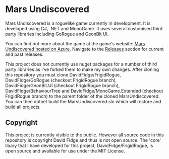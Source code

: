 # Mars Undiscovered

Mars Undiscovered is a roguelike game currently in development. It is developed using C#, .NET and MonoGame. It uses several customised third party libraries including GoRogue and GeonBit UI.

You can find out more about the game at the game's website: [Mars Undiscovered hosted on Azure](https://marsundiscovered.azurewebsites.net).  Navigate to the [Releases](https://github.com/DavidFidge/MarsUndiscovered/releases) section for current and past releases.

This project does not currently use nuget packages for a number of third party libraries as I've forked them to make my own changes. After cloning this repository you must clone DavidFidge/FrigidRogue, DavidFidge/GoRogue (checkout FrigidRogue branch), DavidFidge/GeonBit.UI (checkout FrigidRogue branch), DavidFidge/BehaviourTree and DavidFidge/MonoGame.Extended (checkout FrigidRogue branch) to the parent folder of the cloned MarsUndiscovered. You can then dotnet build the MarsUndiscovered.sln which will restore and build all projects.

## Copyright

This project is currently visible to the public. However all source code in this repository is copyright David Fidge and thus is not open source. The 'core' libary that I have developed for this project, DavidFidge/FrigidRogue, is open source and available for use under the MIT License.
